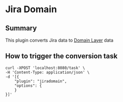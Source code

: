 # Jira Domain

## Summary

This plugin converts Jira data to [Domain Layer](../domainlayer/README.md) data


## How to trigger the conversion task
```
curl -XPOST 'localhost:8080/task' \
-H 'Content-Type: application/json' \
-d '[{
    "plugin": "jiradomain",
    "options": {
    }
}]'
```
